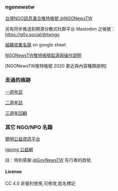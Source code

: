 ### ngonewstw

[台灣NGO訊息滙合推特帳號 @NGONewsTW](https://twitter.com/ngonewstw)

另有同步推送到開源分散式社群平台 Mastodon 之帳號：https://g0v.social/@twngo

[組織收集名錄](https://docs.google.com/spreadsheets/d/1BIPwaKGYTH_lwXFSKJi8P61Yaz1dKn9iO_UG5IWdu6M/edit?usp=sharing) on google sheet

[NGONewsTW推特帳號起源與操作說明](http://self.jxtsai.info/2016/08/ngonewstw.html)

[NGONewsTW推特帳號 2020 更近與內容種類說明]

### 走過的痕跡

[一週年誌](https://to.twngo.xyz/06062017)

[二週年誌](https://to.twngo.xyz/08282018)

[三週年回顧](https://to.twngo.xyz/08272019)


### 其它 NGO/NPO 名錄
[聰明公益資訊平台](http://www.smartdonor.tw/)

[igiving 公益網](https://www.igiving.org.tw)

註：特別感謝 [@GovNewsTW](https://twitter.com/govnewstw) 先行者的啟發,

#### License
CC 4.0 非營利使用,可修改,姓名標記
